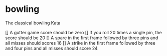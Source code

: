 # bowling

The classical bowling Kata

[] A gutter game score should be zero
[] If you roll 20 times a single pin, the score should be 20
[] A spare in the first frame followed by three pins and all misses should scores 16
[] A strike in the first frame followed by three and four pins and all misses should score 24